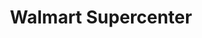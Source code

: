 ---
title: "Walmart Supercenter"
url: /houston/walmart-supercenter-south-wayside-drive/
shop: Supermarkt
---